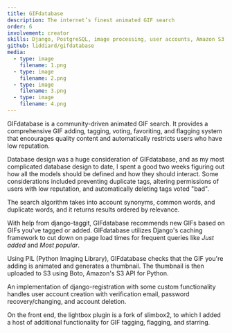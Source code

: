 ```yaml
---
title: GIFdatabase
description: The internet’s finest animated GIF search
order: 6
involvement: creator
skills: Django, PostgreSQL, image processing, user accounts, Amazon S3, caching, jQuery, web development
github: liddiard/gifdatabase
media:
  - type: image
    filename: 1.png
  - type: image
    filename: 2.png
  - type: image
    filename: 3.png
  - type: image
    filename: 4.png
---
```


GIFdatabase is a community-driven animated GIF search. It provides a comprehensive GIF adding, tagging, voting, favoriting, and flagging system that encourages quality content and automatically restricts users who have low reputation.

Database design was a huge consideration of GIFdatabase, and as my most complicated database design to date, I spent a good two weeks figuring out how all the models should be defined and how they should interact. Some considerations included preventing duplicate tags, altering permissions of users with low reputation, and automatically deleting tags voted "bad".

The search algorithm takes into account synonyms, common words, and duplicate words, and it returns results ordered by relevance.

With help from django-taggit, GIFdatabase recommends new GIFs based on GIFs you've tagged or added. GIFdatabase utilizes Django's caching framework to cut down on page load times for frequent queries like *Just added* and *Most popular*.

Using PIL (Python Imaging Library), GIFdatabase checks that the GIF you're adding is animated and generates a thumbnail. The thumbnail is then uploaded to S3 using Boto, Amazon's S3 API for Python.

An implementation of django-registration with some custom functionality handles user account creation with verification email, password recovery/changing, and account deletion.

On the front end, the lightbox plugin is a fork of slimbox2, to which I added a host of additional functionality for GIF tagging, flagging, and starring.
